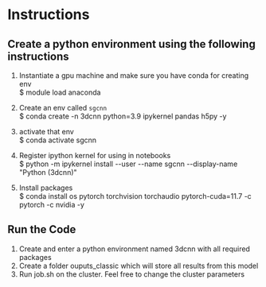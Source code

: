 # Instructions

## Create a python environment using the following instructions

1. Instantiate a gpu machine and make sure you have conda for creating env<br>
$ module load anaconda

2. Create an env called `sgcnn`<br>
$ conda create -n 3dcnn python=3.9 ipykernel pandas h5py -y

3. activate that env<br>
$ conda activate sgcnn

4. Register ipython kernel for using in notebooks<br>
$ python -m ipykernel install --user --name sgcnn --display-name "Python (3dcnn)"

5. Install packages<br>
$ conda install os pytorch torchvision torchaudio pytorch-cuda=11.7 -c pytorch -c nvidia -y<br>

## Run the Code

1. Create and enter a python environment named 3dcnn with all required packages
2. Create a folder ouputs_classic which will store all results from this model
2. Run job.sh on the cluster. Feel free to change the cluster parameters

